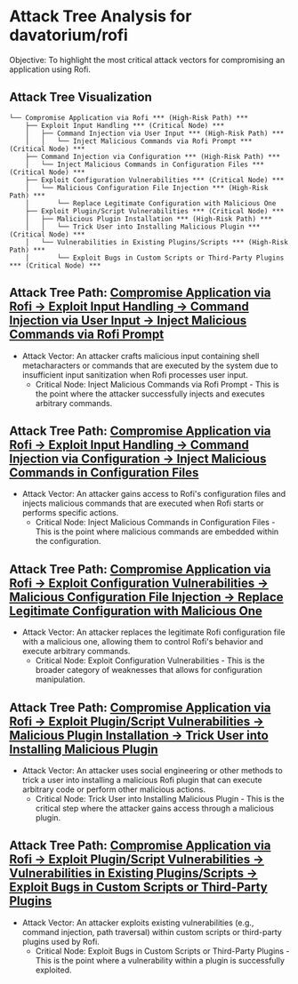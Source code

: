 # Attack Tree Analysis for davatorium/rofi

Objective: To highlight the most critical attack vectors for compromising an application using Rofi.

## Attack Tree Visualization

```
└── Compromise Application via Rofi *** (High-Risk Path) ***
    ├── Exploit Input Handling *** (Critical Node) ***
    │   ├── Command Injection via User Input *** (High-Risk Path) ***
    │   │   └── Inject Malicious Commands via Rofi Prompt *** (Critical Node) ***
    ├── Command Injection via Configuration *** (High-Risk Path) ***
    │   └── Inject Malicious Commands in Configuration Files *** (Critical Node) ***
    ├── Exploit Configuration Vulnerabilities *** (Critical Node) ***
    │   └── Malicious Configuration File Injection *** (High-Risk Path) ***
    │       └── Replace Legitimate Configuration with Malicious One
    ├── Exploit Plugin/Script Vulnerabilities *** (Critical Node) ***
    │   ├── Malicious Plugin Installation *** (High-Risk Path) ***
    │   │   └── Trick User into Installing Malicious Plugin *** (Critical Node) ***
    │   └── Vulnerabilities in Existing Plugins/Scripts *** (High-Risk Path) ***
    │       └── Exploit Bugs in Custom Scripts or Third-Party Plugins *** (Critical Node) ***
```


## Attack Tree Path: [Compromise Application via Rofi -> Exploit Input Handling -> Command Injection via User Input -> Inject Malicious Commands via Rofi Prompt](./attack_tree_paths/compromise_application_via_rofi_-_exploit_input_handling_-_command_injection_via_user_input_-_inject_656d9d3f.md)

* Attack Vector: An attacker crafts malicious input containing shell metacharacters or commands that are executed by the system due to insufficient input sanitization when Rofi processes user input.
    * Critical Node: Inject Malicious Commands via Rofi Prompt - This is the point where the attacker successfully injects and executes arbitrary commands.

## Attack Tree Path: [Compromise Application via Rofi -> Exploit Input Handling -> Command Injection via Configuration -> Inject Malicious Commands in Configuration Files](./attack_tree_paths/compromise_application_via_rofi_-_exploit_input_handling_-_command_injection_via_configuration_-_inj_42423cce.md)

* Attack Vector: An attacker gains access to Rofi's configuration files and injects malicious commands that are executed when Rofi starts or performs specific actions.
    * Critical Node: Inject Malicious Commands in Configuration Files - This is the point where malicious commands are embedded within the configuration.

## Attack Tree Path: [Compromise Application via Rofi -> Exploit Configuration Vulnerabilities -> Malicious Configuration File Injection -> Replace Legitimate Configuration with Malicious One](./attack_tree_paths/compromise_application_via_rofi_-_exploit_configuration_vulnerabilities_-_malicious_configuration_fi_653edd41.md)

* Attack Vector: An attacker replaces the legitimate Rofi configuration file with a malicious one, allowing them to control Rofi's behavior and execute arbitrary commands.
    * Critical Node: Exploit Configuration Vulnerabilities - This is the broader category of weaknesses that allows for configuration manipulation.

## Attack Tree Path: [Compromise Application via Rofi -> Exploit Plugin/Script Vulnerabilities -> Malicious Plugin Installation -> Trick User into Installing Malicious Plugin](./attack_tree_paths/compromise_application_via_rofi_-_exploit_pluginscript_vulnerabilities_-_malicious_plugin_installati_df9587de.md)

* Attack Vector: An attacker uses social engineering or other methods to trick a user into installing a malicious Rofi plugin that can execute arbitrary code or perform other malicious actions.
    * Critical Node: Trick User into Installing Malicious Plugin - This is the critical step where the attacker gains access through a malicious plugin.

## Attack Tree Path: [Compromise Application via Rofi -> Exploit Plugin/Script Vulnerabilities -> Vulnerabilities in Existing Plugins/Scripts -> Exploit Bugs in Custom Scripts or Third-Party Plugins](./attack_tree_paths/compromise_application_via_rofi_-_exploit_pluginscript_vulnerabilities_-_vulnerabilities_in_existing_c5157771.md)

* Attack Vector: An attacker exploits existing vulnerabilities (e.g., command injection, path traversal) within custom scripts or third-party plugins used by Rofi.
    * Critical Node: Exploit Bugs in Custom Scripts or Third-Party Plugins - This is the point where a vulnerability within a plugin is successfully exploited.

